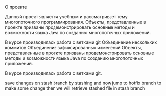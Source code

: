 О проекте

Данный проект является учебным и рассматривает тему многопоточного программирования. 
Объекты, представленные в проекте призваны продемонстрировать основные методы и возможности 
языка Java по созданию многопоточных приложений.

В курсе производилась работа с ветками git
Объединение нескольких коммитов
Объединение зафиксированных изменений
Объекты, представленные в проекте призваны продемонстрировать основные методы и 
возможности языка Java по созданию многопоточных приложений.

В курсе производилась работа с ветками git.

save changes on stash branch by stashing and now jump to hotfix branch to make some change
then we will retrieve stashed file in stash branch 